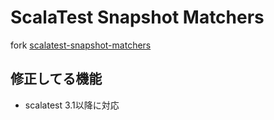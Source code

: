 # ScalaTest Snapshot Matchers
fork [scalatest-snapshot-matchers](https://github.com/sterowney/scalatest-snapshot-matchers)

## 修正してる機能
- scalatest 3.1以降に対応

